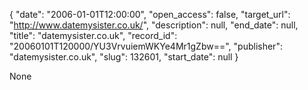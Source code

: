 {
  "date": "2006-01-01T12:00:00", 
  "open_access": false, 
  "target_url": "http://www.datemysister.co.uk/", 
  "description": null, 
  "end_date": null, 
  "title": "datemysister.co.uk", 
  "record_id": "20060101T120000/YU3VrvuiemWKYe4Mr1gZbw==", 
  "publisher": "datemysister.co.uk", 
  "slug": 132601, 
  "start_date": null
}

None